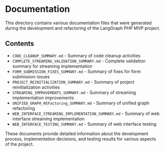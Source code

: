 # Documentation

This directory contains various documentation files that were generated during the development and refactoring of the LangGraph PHP MVP project.

## Contents

- `CODE_CLEANUP_SUMMARY.md` - Summary of code cleanup activities
- `COMPLETE_STREAMING_VALIDATION_SUMMARY.md` - Complete validation summary for streaming implementation
- `FORM_SUBMISSION_FIXES_SUMMARY.md` - Summary of fixes for form submission issues
- `PROJECT_REINITIALIZATION_SUMMARY.md` - Summary of project reinitialization activities
- `STREAMING_IMPROVEMENTS_SUMMARY.md` - Summary of streaming implementation improvements
- `UNIFIED_GRAPH_REFactoring_SUMMARY.md` - Summary of unified graph refactoring
- `WEB_INTERFACE_STREAMING_IMPLEMENTATION_SUMMARY.md` - Summary of web interface streaming implementation
- `WEB_INTERFACE_TESTING_SUMMARY.md` - Summary of web interface testing

These documents provide detailed information about the development process, implementation decisions, and testing results for various aspects of the project.